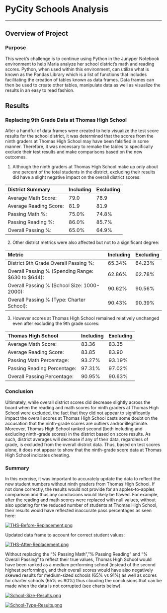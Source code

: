 # PyCity Schools Analysis
---
## Overview of Project

### Purpose

This week’s challenge is to continue using Python in the Junyper Notebook environment to help Maria analyze her school district’s math and reading scores. Python, when used within this environment, can utilize what is known as the Pandas Library which is a list of functions that includes facilitating the creation of tables known as data frames. Data frames can then be used to create other tables, manipulate data as well as visualize the results in an easy to read fashion.

## Results

### Replacing 9th Grade Data at Thomas High School

After a handful of data frames were created to help visualize the test score results for the school district, it was determined that the scores from the ninth graders at Thomas High School may have been falsified in some manner. Therefore, it was necessary to remake the tables to specifically exclude their test results and make comparisons based on the new outcomes.  

1)	Although the ninth graders at Thomas High School make up only about one percent of the total students in the district, excluding their results did have a slight negative impact on the overall district scores: 

District Summary | Including | Excluding
:---|---|---
Average Math Score: | 79.0 | 78.9
Average Reading Score: | 81.9 | 81.9
Passing Math %: | 75.0% | 74.8%
Passing Reading %: | 86.0% | 85.7%
Overall Passing %: | 65.0% | 64.9%  
 
2)	Other district metrics were also affected but not to a significant degree:  

Metric | Including | Excluding
:---|---|---
District 9th Grade Overall Passing %: | 65.34% | 64.23%
Overall Passing % (Spending Range: $630 to $644): | 62.86% | 62.78%
Overall Passing % (School Size: 1000-2000): | 90.62% | 90.56%
Overall Passing % (Type: Charter School): | 90.43% | 90.39%  

3)	However scores at Thomas High School remained relatively unchanged even after excluding the 9th grade scores:  

Thomas High School | Including | Excluding
:---|---|---
Average Math Score: | 83.36 | 83.35
Average Reading Score: | 83.85 | 83.90
Passing Math Percentage: |93.27% | 93.19%
Passing Reading Percentage: | 97.31% | 97.02%
Overall Passing Percentage: | 90.95% | 90.63%

### Conclusion

Ultimately, while overall district scores did decrease slightly across the board when the reading and math scores for ninth graders at Thomas High School were excluded, the fact that they did not appear to significantly impact the overall scores at Thomas High School casts some doubt on the accusation that the ninth-grade scores are outliers and/or illegitimate. Moreover, Thomas High School ranked second (both including and excluding ninth-grade scores) in the district based on score results. As such, district averages will decrease if any of their data, regardless of grade, is excluded from the overall district data. Thus, based on test scores alone, it does not appear to show that the ninth-grade score data at Thomas High School indicates cheating. 

### Summary

In this exercise, it was important to accurately update the data to reflect the new student numbers without ninth graders from Thomas High School. If not done correctly, the results would not provide for an apples-to-apples comparison and thus any conclusions would likely be flawed. For example, after the reading and math scores were replaced with null values, without also updating for the reduced number of students at Thomas High School, their results would have reflected inaccurate pass percentages as seen here:

[![THS-Before-Replacement.png](https://i.postimg.cc/J0ffHrkN/THS-Before-Replacement.png)](https://postimg.cc/5Qm7ZMpy)  


Updated data frame to account for correct student values:  

[![THS-After-Replacement.png](https://i.postimg.cc/L8nyFKgR/THS-After-Replacement.png)](https://postimg.cc/MnJ01LYr)  


Without replacing the “% Passing Math”,”% Passing Reading” and “% Overall Passing” to reflect their true values, Thomas High School would have been ranked as a medium performing school (instead of the second highest performing), and their overall scores would have also negatively skewed results for medium-sized schools (65% vs 91%) as well as scores for charter schools (65% vs 90%) thus clouding the conclusions that can be made when the data is not corrupted (see charts below).

[![School-Size-Results.png](https://i.postimg.cc/Xvy4Jzm6/School-Size-Results.png)](https://postimg.cc/qt09Djp1)  


[![School-Type-Results.png](https://i.postimg.cc/3R57DZQ4/School-Type-Results.png)](https://postimg.cc/McDgCVTq)
